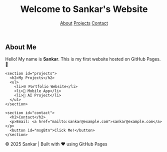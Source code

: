 <html lang="en">
<head>
  <meta charset="UTF-8">
  <meta name="viewport" content="width=device-width, initial-scale=1.0">
  <title>Sankar's Portfolio</title>
  <link rel="stylesheet" href="style.css">
</head>
<body>
  <header>
    <h1>Welcome to Sankar's Website</h1>
    <nav>
      <a href="#about">About</a>
      <a href="#projects">Projects</a>
      <a href="#contact">Contact</a>
    </nav>
  </header>

  <main>
    <section id="about">
      <h2>About Me</h2>
      <p>Hello! My name is <strong>Sankar</strong>. This is my first website hosted on GitHub Pages. 🚀</p>
    </section>

    <section id="projects">
      <h2>My Projects</h2>
      <ul>
        <li>🌐 Portfolio Website</li>
        <li>📱 Mobile App</li>
        <li>🤖 AI Project</li>
      </ul>
    </section>

    <section id="contact">
      <h2>Contact</h2>
      <p>Email: <a href="mailto:sankar@example.com">sankar@example.com</a></p>
      <button id="msgBtn">Click Me!</button>
    </section>
  </main>

  <footer>
    <p>© 2025 Sankar | Built with ❤️ using GitHub Pages</p>
  </footer>

  <script src="script.js"></script>
</body>
</html>
